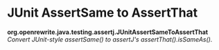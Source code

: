 # JUnit AssertSame to AssertThat

**org.openrewrite.java.testing.assertj.JUnitAssertSameToAssertThat**  
_Convert JUnit-style assertSame\(\) to assertJ's assertThat\(\).isSameAs\(\)._

